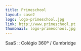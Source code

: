 ```yaml
---
title: Primeschool
layout: case2
logo: logo-primeschool.jpg
link: http://www.primeschool.pt
thumbnail: logo-primeschool.jpg
---
```


SaaS :: Colégio 360º / Cambridge
